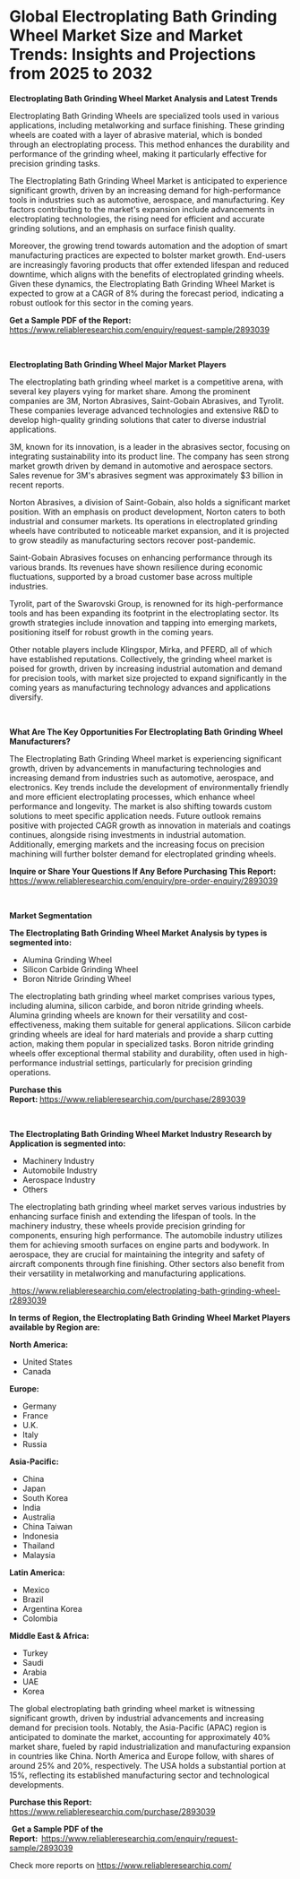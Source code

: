<p><h1>Global Electroplating Bath Grinding Wheel Market Size and Market Trends: Insights and Projections from 2025 to 2032</h1></p><p><strong>Electroplating Bath Grinding Wheel Market Analysis and Latest Trends</strong></p>
<p><p>Electroplating Bath Grinding Wheels are specialized tools used in various applications, including metalworking and surface finishing. These grinding wheels are coated with a layer of abrasive material, which is bonded through an electroplating process. This method enhances the durability and performance of the grinding wheel, making it particularly effective for precision grinding tasks. </p><p>The Electroplating Bath Grinding Wheel Market is anticipated to experience significant growth, driven by an increasing demand for high-performance tools in industries such as automotive, aerospace, and manufacturing. Key factors contributing to the market's expansion include advancements in electroplating technologies, the rising need for efficient and accurate grinding solutions, and an emphasis on surface finish quality. </p><p>Moreover, the growing trend towards automation and the adoption of smart manufacturing practices are expected to bolster market growth. End-users are increasingly favoring products that offer extended lifespan and reduced downtime, which aligns with the benefits of electroplated grinding wheels. Given these dynamics, the Electroplating Bath Grinding Wheel Market is expected to grow at a CAGR of 8% during the forecast period, indicating a robust outlook for this sector in the coming years.</p></p>
<p><strong>Get a Sample PDF of the Report:&nbsp;</strong> <a href="https://www.reliableresearchiq.com/enquiry/request-sample/2893039?utm_campaign=3514&utm_medium=2&utm_source=Github&utm_content=ia&utm_term=15032025&utm_id=electroplating-bath-grinding-wheel">https://www.reliableresearchiq.com/enquiry/request-sample/2893039</a></p>
<p>&nbsp;</p>
<p><strong>Electroplating Bath Grinding Wheel Major Market Players</strong></p>
<p><p>The electroplating bath grinding wheel market is a competitive arena, with several key players vying for market share. Among the prominent companies are 3M, Norton Abrasives, Saint-Gobain Abrasives, and Tyrolit. These companies leverage advanced technologies and extensive R&D to develop high-quality grinding solutions that cater to diverse industrial applications.</p><p>3M, known for its innovation, is a leader in the abrasives sector, focusing on integrating sustainability into its product line. The company has seen strong market growth driven by demand in automotive and aerospace sectors. Sales revenue for 3M's abrasives segment was approximately $3 billion in recent reports.</p><p>Norton Abrasives, a division of Saint-Gobain, also holds a significant market position. With an emphasis on product development, Norton caters to both industrial and consumer markets. Its operations in electroplated grinding wheels have contributed to noticeable market expansion, and it is projected to grow steadily as manufacturing sectors recover post-pandemic.</p><p>Saint-Gobain Abrasives focuses on enhancing performance through its various brands. Its revenues have shown resilience during economic fluctuations, supported by a broad customer base across multiple industries.</p><p>Tyrolit, part of the Swarovski Group, is renowned for its high-performance tools and has been expanding its footprint in the electroplating sector. Its growth strategies include innovation and tapping into emerging markets, positioning itself for robust growth in the coming years.</p><p>Other notable players include Klingspor, Mirka, and PFERD, all of which have established reputations. Collectively, the grinding wheel market is poised for growth, driven by increasing industrial automation and demand for precision tools, with market size projected to expand significantly in the coming years as manufacturing technology advances and applications diversify.</p></p>
<p>&nbsp;</p>
<p><strong>What Are The Key Opportunities For Electroplating Bath Grinding Wheel Manufacturers?</strong></p>
<p><p>The Electroplating Bath Grinding Wheel market is experiencing significant growth, driven by advancements in manufacturing technologies and increasing demand from industries such as automotive, aerospace, and electronics. Key trends include the development of environmentally friendly and more efficient electroplating processes, which enhance wheel performance and longevity. The market is also shifting towards custom solutions to meet specific application needs. Future outlook remains positive with projected CAGR growth as innovation in materials and coatings continues, alongside rising investments in industrial automation. Additionally, emerging markets and the increasing focus on precision machining will further bolster demand for electroplated grinding wheels.</p></p>
<p><strong>Inquire or Share Your Questions If Any Before Purchasing This Report:</strong> <a href="https://www.reliableresearchiq.com/enquiry/pre-order-enquiry/2893039?utm_campaign=3514&utm_medium=2&utm_source=Github&utm_content=ia&utm_term=15032025&utm_id=electroplating-bath-grinding-wheel">https://www.reliableresearchiq.com/enquiry/pre-order-enquiry/2893039</a></p>
<p>&nbsp;</p>
<p><strong>Market Segmentation</strong></p>
<p><strong>The Electroplating Bath Grinding Wheel Market Analysis by types is segmented into:</strong></p>
<p><ul><li>Alumina Grinding Wheel</li><li>Silicon Carbide Grinding Wheel</li><li>Boron Nitride Grinding Wheel</li></ul></p>
<p><p>The electroplating bath grinding wheel market comprises various types, including alumina, silicon carbide, and boron nitride grinding wheels. Alumina grinding wheels are known for their versatility and cost-effectiveness, making them suitable for general applications. Silicon carbide grinding wheels are ideal for hard materials and provide a sharp cutting action, making them popular in specialized tasks. Boron nitride grinding wheels offer exceptional thermal stability and durability, often used in high-performance industrial settings, particularly for precision grinding operations.</p></p>
<p><strong>Purchase this Report:&nbsp;</strong><a href="https://www.reliableresearchiq.com/purchase/2893039?utm_campaign=3514&utm_medium=2&utm_source=Github&utm_content=ia&utm_term=15032025&utm_id=electroplating-bath-grinding-wheel">https://www.reliableresearchiq.com/purchase/2893039</a></p>
<p>&nbsp;</p>
<p><strong>The Electroplating Bath Grinding Wheel Market Industry Research by Application is segmented into:</strong></p>
<p><ul><li>Machinery Industry</li><li>Automobile Industry</li><li>Aerospace Industry</li><li>Others</li></ul></p>
<p><p>The electroplating bath grinding wheel market serves various industries by enhancing surface finish and extending the lifespan of tools. In the machinery industry, these wheels provide precision grinding for components, ensuring high performance. The automobile industry utilizes them for achieving smooth surfaces on engine parts and bodywork. In aerospace, they are crucial for maintaining the integrity and safety of aircraft components through fine finishing. Other sectors also benefit from their versatility in metalworking and manufacturing applications.</p></p>
<p><a href="https://www.reliableresearchiq.com/electroplating-bath-grinding-wheel-r2893039?utm_campaign=3514&utm_medium=2&utm_source=Github&utm_content=ia&utm_term=15032025&utm_id=electroplating-bath-grinding-wheel">&nbsp;https://www.reliableresearchiq.com/electroplating-bath-grinding-wheel-r2893039</a></p>
<p><strong>In terms of Region, the Electroplating Bath Grinding Wheel Market Players available by Region are:</strong></p>
<p>
    <p> <strong> North America: </strong>
        <ul>
            <li>United States</li>
            <li>Canada</li>
        </ul>
        </p> 
    <p> <strong> Europe: </strong>
        <ul>
            <li>Germany</li>
            <li>France</li>
            <li>U.K.</li>
            <li>Italy</li>
            <li>Russia</li>
        </ul>
        </p> 
    <p> <strong> Asia-Pacific: </strong>
        <ul>
            <li>China</li>
            <li>Japan</li>
            <li>South Korea</li>
            <li>India</li>
            <li>Australia</li>
            <li>China Taiwan</li>
            <li>Indonesia</li>
            <li>Thailand</li>
            <li>Malaysia</li>
        </ul>
        </p> 
    <p> <strong> Latin America: </strong>
        <ul>
            <li>Mexico</li>
            <li>Brazil</li>
            <li>Argentina Korea</li>
            <li>Colombia</li>
        </ul>
        </p> 
    <p> <strong> Middle East & Africa: </strong>
        <ul>
            <li>Turkey</li>
            <li>Saudi</li>
            <li>Arabia</li>
            <li>UAE</li>
            <li>Korea</li>
        </ul>
    </p>
    </p>
<p><p>The global electroplating bath grinding wheel market is witnessing significant growth, driven by industrial advancements and increasing demand for precision tools. Notably, the Asia-Pacific (APAC) region is anticipated to dominate the market, accounting for approximately 40% market share, fueled by rapid industrialization and manufacturing expansion in countries like China. North America and Europe follow, with shares of around 25% and 20%, respectively. The USA holds a substantial portion at 15%, reflecting its established manufacturing sector and technological developments.</p></p>
<p><strong>Purchase this Report: </strong><a href="https://www.reliableresearchiq.com/purchase/2893039?utm_campaign=3514&utm_medium=2&utm_source=Github&utm_content=ia&utm_term=15032025&utm_id=electroplating-bath-grinding-wheel">https://www.reliableresearchiq.com/purchase/2893039</a></p>
<p>&nbsp;<strong>Get a Sample PDF of the Report:&nbsp;&nbsp;</strong><a href="https://www.reliableresearchiq.com/enquiry/request-sample/2893039?utm_campaign=3514&utm_medium=2&utm_source=Github&utm_content=ia&utm_term=15032025&utm_id=electroplating-bath-grinding-wheel">https://www.reliableresearchiq.com/enquiry/request-sample/2893039</a></p>
<p><strong></strong></p>
<p>Check more reports on <a href="https://www.reliableresearchiq.com/?utm_campaign=3514&utm_medium=2&utm_source=Github&utm_content=ia&utm_term=15032025&utm_id=electroplating-bath-grinding-wheel">https://www.reliableresearchiq.com/</a></p>